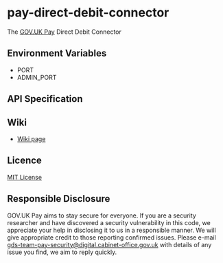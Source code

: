 # pay-direct-debit-connector

The [GOV.UK Pay](https://www.payments.service.gov.uk/) Direct Debit Connector

## Environment Variables

 - PORT  
 - ADMIN_PORT

## API Specification


## Wiki

- [Wiki page](https://github.com/alphagov/pay-direct-debit/wiki)

## Licence

[MIT License](LICENCE)

## Responsible Disclosure

GOV.UK Pay aims to stay secure for everyone. If you are a security researcher and have discovered a security vulnerability in this code, we appreciate your help in disclosing it to us in a responsible manner. We will give appropriate credit to those reporting confirmed issues. Please e-mail gds-team-pay-security@digital.cabinet-office.gov.uk with details of any issue you find, we aim to reply quickly.

